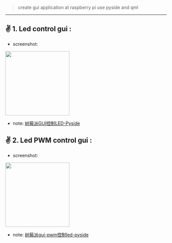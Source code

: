 >  create gui application at raspberry pi use pyside and qml

---



##  :v:  1. Led control gui :

- screenshot:  

 <img src="http://makerinchina.cn/wp-content/uploads/2021/08/image-20210731234046176.png" width="200" height="200" />

- note: [树莓派GUI控制LED-Pyside](https://makerinchina.cn/%e6%a0%91%e8%8e%93%e6%b4%begui%e6%8e%a7%e5%88%b6led-pyside/)



## :v:  2. Led PWM control gui :

- screenshot:

 <img src="http://makerinchina.cn/wp-content/uploads/2021/08/image-20210805224033787.png" width="200" height="200" />

- note: [树莓派gui-pwm控制led-pyside](https://makerinchina.cn/%e6%a0%91%e8%8e%93%e6%b4%begui-pwm%e6%8e%a7%e5%88%b6led-pyside/)

